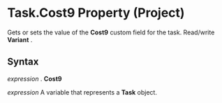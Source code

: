 
# Task.Cost9 Property (Project)

Gets or sets the value of the  **Cost9** custom field for the task. Read/write **Variant** .


## Syntax

 _expression_ . **Cost9**

 _expression_ A variable that represents a **Task** object.

